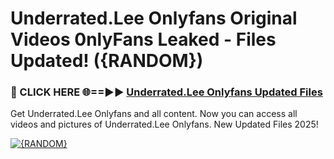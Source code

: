 # Underrated.Lee Onlyfans Original Videos 0nlyFans Leaked - Files Updated! ({RANDOM})

<h3>🔴 CLICK HERE 🌐==►► <a href="https://betterlinks.top/A2PfLJ" rel="nofollow">Underrated.Lee Onlyfans Updated Files</a></h3>

Get Underrated.Lee Onlyfans and all content. Now you can access all videos and pictures of Underrated.Lee Onlyfans. New Updated Files 2025!

[![{RANDOM}](https://i.imgur.com/ppqm5kG.gif)](https://betterlinks.top/A2PfLJ)
